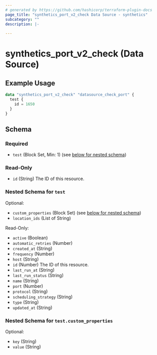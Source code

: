 ```yaml
---
# generated by https://github.com/hashicorp/terraform-plugin-docs
page_title: "synthetics_port_v2_check Data Source - synthetics"
subcategory: ""
description: |-
  
---
```


# synthetics_port_v2_check (Data Source)



## Example Usage

```terraform
data "synthetics_port_v2_check" "datasource_check_port" {
  test {
    id = 1650
  }
}
```

<!-- schema generated by tfplugindocs -->
## Schema

### Required

- `test` (Block Set, Min: 1) (see [below for nested schema](#nestedblock--test))

### Read-Only

- `id` (String) The ID of this resource.

<a id="nestedblock--test"></a>
### Nested Schema for `test`

Optional:

- `custom_properties` (Block Set) (see [below for nested schema](#nestedblock--test--custom_properties))
- `location_ids` (List of String)

Read-Only:

- `active` (Boolean)
- `automatic_retries` (Number)
- `created_at` (String)
- `frequency` (Number)
- `host` (String)
- `id` (Number) The ID of this resource.
- `last_run_at` (String)
- `last_run_status` (String)
- `name` (String)
- `port` (Number)
- `protocol` (String)
- `scheduling_strategy` (String)
- `type` (String)
- `updated_at` (String)

<a id="nestedblock--test--custom_properties"></a>
### Nested Schema for `test.custom_properties`

Optional:

- `key` (String)
- `value` (String)


